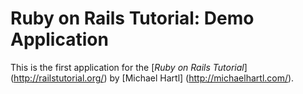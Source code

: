 # Ruby on Rails Tutorial: Demo Application

This is the first application for the
[*Ruby on Rails Tutorial*] (http://railstutorial.org/)
by [Michael Hartl] (http://michaelhartl.com/).
